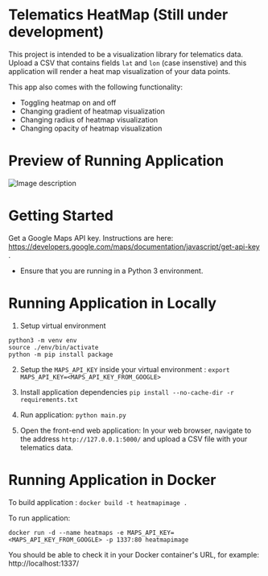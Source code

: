 # Telematics HeatMap (Still under development)
This project is intended to be a visualization library for telematics data. Upload a CSV that contains fields `lat` and `lon` (case insenstive) and this application will render a heat map visualization of your data points. 

This app also comes with the following functionality:
- Toggling heatmap on and off
- Changing gradient of heatmap visualization
- Changing radius of heatmap visualization
- Changing opacity of heatmap visualization

# Preview of Running Application

![Image description](sample.png)

# Getting Started

Get a Google Maps API key. Instructions are here: https://developers.google.com/maps/documentation/javascript/get-api-key .

* Ensure that you are running in a Python 3 environment.

# Running Application in  Locally
1. Setup virtual environment
```
python3 -m venv env
source ./env/bin/activate
python -m pip install package
```

2. Setup the `MAPS_API_KEY` inside your virtual environment :
`export MAPS_API_KEY=<MAPS_API_KEY_FROM_GOOGLE>`

3. Install application dependencies
`pip install --no-cache-dir -r requirements.txt`

4. Run application:
`python main.py`

5. Open the front-end web application: 
In your web browser, navigate to the address `http://127.0.0.1:5000/` and upload a CSV file with your telematics data. 

# Running Application in  Docker

To build application : `docker build -t heatmapimage .`

To run application: 

`docker run -d --name heatmaps -e MAPS_API_KEY=<MAPS_API_KEY_FROM_GOOGLE> -p 1337:80 heatmapimage`

You should be able to check it in your Docker container's URL, for example: http://localhost:1337/

